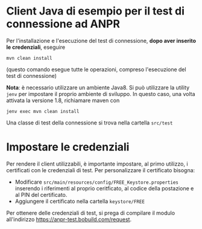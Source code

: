 # Client Java di esempio per il test di connessione ad ANPR

Per l'installazione e l'esecuzione del test di connessione, **dopo aver inserito le credenziali**, eseguire
```
mvn clean install
```
(questo comando esegue tutte le operazioni, compreso l'esecuzione del test di connessione)

**Nota**: è necessario utilizzare un ambiente Java8.
Si può utilizzare la utility `jenv` per impostare il proprio ambiente di sviluppo.
In questo caso, una volta attivata la versione 1.8, richiamare maven con
```
jenv exec mvn clean install
```

Una classe di test della connessione si trova nella cartella `src/test`

# Impostare le credenziali

Per rendere il client utilizzabili, è importante impostare, al primo utilizzo, i certificati con le credenziali di test.
Per personalizzare il certificato bisogna:

- Modificare `src/main/resources/config/FREE_Keystore.properties` inserendo i riferimenti al proprio ceritficato, al codice della postazione e al PIN del certificato.
- Aggiungere il certificato nella cartella `keystore/FREE`

Per ottenere delle credenziali di test, si prega di compilare il modulo all'indirizzo https://anpr-test.bobuild.com/request.
